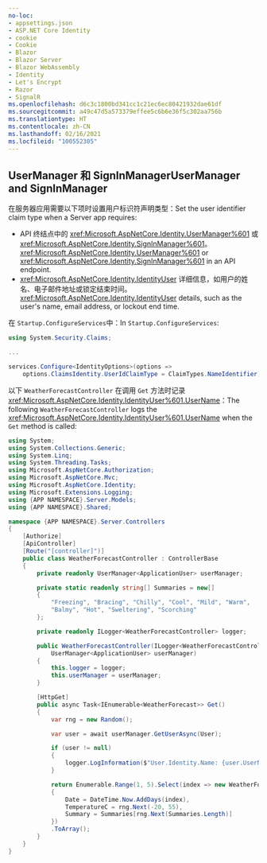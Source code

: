 ```yaml
---
no-loc:
- appsettings.json
- ASP.NET Core Identity
- cookie
- Cookie
- Blazor
- Blazor Server
- Blazor WebAssembly
- Identity
- Let's Encrypt
- Razor
- SignalR
ms.openlocfilehash: d6c3c1800bd341cc1c21ec6ec80421932dae61df
ms.sourcegitcommit: a49c47d5a573379effee5c6b6e36f5c302aa756b
ms.translationtype: HT
ms.contentlocale: zh-CN
ms.lasthandoff: 02/16/2021
ms.locfileid: "100552305"
---
```

## <a name="usermanager-and-signinmanager"></a><span data-ttu-id="e0726-101">UserManager 和 SignInManager</span><span class="sxs-lookup"><span data-stu-id="e0726-101">UserManager and SignInManager</span></span>

<span data-ttu-id="e0726-102">在服务器应用需要以下项时设置用户标识符声明类型：</span><span class="sxs-lookup"><span data-stu-id="e0726-102">Set the user identifier claim type when a Server app requires:</span></span>

* <span data-ttu-id="e0726-103">API 终结点中的 <xref:Microsoft.AspNetCore.Identity.UserManager%601> 或 <xref:Microsoft.AspNetCore.Identity.SignInManager%601>。</span><span class="sxs-lookup"><span data-stu-id="e0726-103"><xref:Microsoft.AspNetCore.Identity.UserManager%601> or <xref:Microsoft.AspNetCore.Identity.SignInManager%601> in an API endpoint.</span></span>
* <span data-ttu-id="e0726-104"><xref:Microsoft.AspNetCore.Identity.IdentityUser> 详细信息，如用户的姓名、电子邮件地址或锁定结束时间。</span><span class="sxs-lookup"><span data-stu-id="e0726-104"><xref:Microsoft.AspNetCore.Identity.IdentityUser> details, such as the user's name, email address, or lockout end time.</span></span>

<span data-ttu-id="e0726-105">在 `Startup.ConfigureServices`中：</span><span class="sxs-lookup"><span data-stu-id="e0726-105">In `Startup.ConfigureServices`:</span></span>

```csharp
using System.Security.Claims;

...

services.Configure<IdentityOptions>(options => 
    options.ClaimsIdentity.UserIdClaimType = ClaimTypes.NameIdentifier);
```

<span data-ttu-id="e0726-106">以下 `WeatherForecastController` 在调用 `Get` 方法时记录 <xref:Microsoft.AspNetCore.Identity.IdentityUser%601.UserName>：</span><span class="sxs-lookup"><span data-stu-id="e0726-106">The following `WeatherForecastController` logs the <xref:Microsoft.AspNetCore.Identity.IdentityUser%601.UserName> when the `Get` method is called:</span></span>

```csharp
using System;
using System.Collections.Generic;
using System.Linq;
using System.Threading.Tasks;
using Microsoft.AspNetCore.Authorization;
using Microsoft.AspNetCore.Mvc;
using Microsoft.AspNetCore.Identity;
using Microsoft.Extensions.Logging;
using {APP NAMESPACE}.Server.Models;
using {APP NAMESPACE}.Shared;

namespace {APP NAMESPACE}.Server.Controllers
{
    [Authorize]
    [ApiController]
    [Route("[controller]")]
    public class WeatherForecastController : ControllerBase
    {
        private readonly UserManager<ApplicationUser> userManager;

        private static readonly string[] Summaries = new[]
        {
            "Freezing", "Bracing", "Chilly", "Cool", "Mild", "Warm", 
            "Balmy", "Hot", "Sweltering", "Scorching"
        };

        private readonly ILogger<WeatherForecastController> logger;

        public WeatherForecastController(ILogger<WeatherForecastController> logger, 
            UserManager<ApplicationUser> userManager)
        {
            this.logger = logger;
            this.userManager = userManager;
        }

        [HttpGet]
        public async Task<IEnumerable<WeatherForecast>> Get()
        {
            var rng = new Random();

            var user = await userManager.GetUserAsync(User);

            if (user != null)
            {
                logger.LogInformation($"User.Identity.Name: {user.UserName}");
            }

            return Enumerable.Range(1, 5).Select(index => new WeatherForecast
            {
                Date = DateTime.Now.AddDays(index),
                TemperatureC = rng.Next(-20, 55),
                Summary = Summaries[rng.Next(Summaries.Length)]
            })
            .ToArray();
        }
    }
}
```
